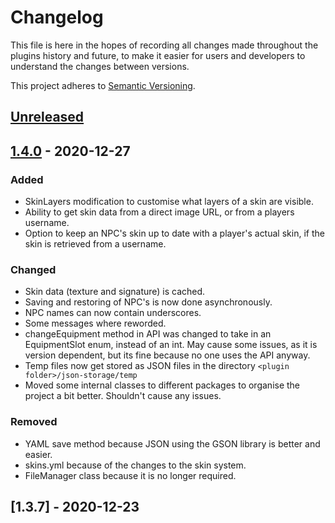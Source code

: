 # Changelog

This file is here in the hopes of recording all changes made throughout the plugins history and future, to make it easier for users and developers to understand the changes between versions.

This project adheres to [Semantic Versioning](https://semver.org/spec/v2.0.0.html).

## [Unreleased]

## [1.4.0] - 2020-12-27
### Added
 - SkinLayers modification to customise what layers of a skin are visible.
 - Ability to get skin data from a direct image URL, or from a players username.
 - Option to keep an NPC's skin up to date with a player's actual skin, if the skin is retrieved from a username.
### Changed
 - Skin data (texture and signature) is cached.
 - Saving and restoring of NPC's is now done asynchronously.
 - NPC names can now contain underscores.
 - Some messages where reworded.
 - changeEquipment method in API was changed to take in an EquipmentSlot enum, instead of an int. May cause some issues, as it is version dependent, but its fine because no one uses the API anyway.
 - Temp files now get stored as JSON files in the directory `<plugin folder>/json-storage/temp`
 - Moved some internal classes to different packages to organise the project a bit better. Shouldn't cause any issues.
### Removed
 - YAML save method because JSON using the GSON library is better and easier.
 - skins.yml because of the changes to the skin system.
 - FileManager class because it is no longer required.

## [1.3.7] - 2020-12-23


[//]: # (//TODO add changes for ALL versions since 1.0.0)
[//]: # (Refer to https://keepachangelog.com/en/1.0.0/ and example on wesbite)

[Unreleased]: https://github.com/Scroojalix/NPCManager/compare/v1.3.7...HEAD
[1.4.0]: https://github.com/Scroojalix/NPCManager/compare/v1.3.7...v1.4.0
